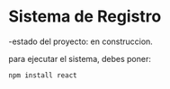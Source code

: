 <h1>Sistema de Registro</h1>

-estado del proyecto: en construccion.

para ejecutar el sistema, debes poner:

```npm install react```
